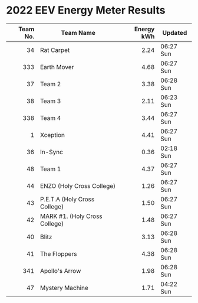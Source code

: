 # 2022 EEV Energy Meter Results
|Team No.|Team Name|Energy kWh|Updated|
|---:|---|---:|---|
|34|Rat Carpet|2.24|06:27 Sun|
|333|Earth Mover|4.68|06:27 Sun|
|37|Team 2|3.38|06:28 Sun|
|38|Team 3|2.11|06:23 Sun|
|338|Team 4|3.44|06:27 Sun|
|1|Xception|4.41|06:27 Sun|
|36|In-Sync|0.36|02:18 Sun|
|48|Team 1|4.37|06:27 Sun|
|44|ENZO (Holy Cross College)|1.26|06:27 Sun|
|43|P.E.T.A (Holy Cross College)|1.50|06:27 Sun|
|42|MARK #1. (Holy Cross College)|1.48|06:27 Sun|
|40|Blitz|3.13|06:28 Sun|
|41|The Floppers|4.38|06:28 Sun|
|341|Apollo's Arrow|1.98|06:28 Sun|
|47|Mystery Machine|1.71|04:22 Sun|
